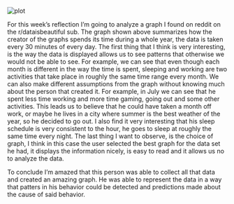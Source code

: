 
![plot](./reflections/graph.png)

For this week’s reflection I’m going to analyze a graph I found on reddit on the r/dataisbeautiful sub. The graph shown above summarizes how the creator of the graphs spends its time during a whole year, the data is taken every 30 minutes of every day. The first thing that I think is very interesting, is the way the data is displayed allows us to see patterns that otherwise we would not be able to see. For example, we can see that even though each month is different in the way the time is spent, sleeping and working are two activities that take place in roughly the same time range every month. We can also make different assumptions from the graph without knowing much about the person that created it. For example, in July we can see that he spent less time working and more time gaming, going out and some other activities. This leads us to believe that he could have taken a month off work, or maybe he lives in a city where summer is the best weather of the year, so he decided to go out. I also find it very interesting that his sleep schedule is very consistent to the hour, he goes to sleep at roughly the same time every night. The last thing I want to observe, is the choice of graph, I think in this case the user selected the best graph for the data set he had, it displays the information nicely, is easy to read and it allows us no to analyze the data. 

To conclude I’m amazed that this person was able to collect all that data and created an amazing graph. He was able to represent the data in a way that patters in his behavior could be detected and predictions made about the cause of said behavior. 
